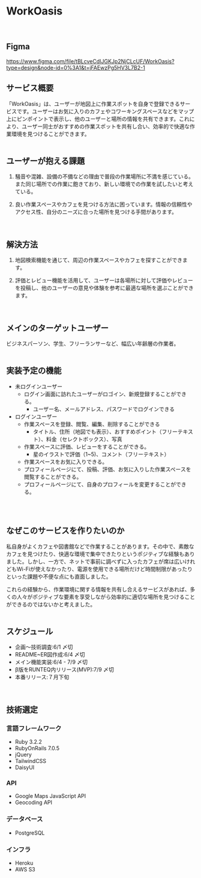 # WorkOasis </br>
</br>

## Figma
https://www.figma.com/file/tBLcveCdIJGKJp2NjCLcUF/WorkOasis?type=design&node-id=0%3A1&t=jFAEwzPg5HV3L7B2-1 </br>


## サービス概要
「WorkOasis」は、ユーザーが地図上に作業スポットを自身で登録できるサービスです。ユーザーはお気に入りのカフェやコワーキングスペースなどをマップ上にピンポイントで表示し、他のユーザーと場所の情報を共有できます。これにより、ユーザー同士がおすすめの作業スポットを共有し合い、効率的で快適な作業環境を見つけることができます。</br>
</br>

## ユーザーが抱える課題
1. 騒音や混雑、設備の不備などの理由で普段の作業場所に不満を感じている。また同じ場所での作業に飽きており、新しい環境での作業を試したいと考えている。

2. 良い作業スペースやカフェを見つける方法に困っています。情報の信頼性やアクセス性、自分のニーズに合った場所を見つける手間があります。</br>
</br>

## 解決方法
1. 地図検索機能を通じて、周辺の作業スペースやカフェを探すことができます。

2. 評価とレビュー機能を活用して、ユーザーは各場所に対して評価やレビューを投稿し、他のユーザーの意見や体験を参考に最適な場所を選ぶことができます。 </br>
</br>

## メインのターゲットユーザー
ビジネスパーソン、学生、フリーランサーなど、幅広い年齢層の作業者。</br>
</br>

## 実装予定の機能
- 未ログインユーザー
  - ログイン画面に訪れたユーザーがロゴイン、新規登録することができる。
    - ユーザー名、メールアドレス、パスワードでログインできる
- ログインユーザー
  - 作業スペースを登録、閲覧、編集、削除することができる
    - タイトル、住所（地図でも表示）、おすすめポイント（フリーテキスト）、料金（セレクトボックス）、写真
  - 作業スペースに評価、レビューをすることができる。
    - 星のイラストで評価（1~5)、コメント（フリーテキスト）
  - 作業スペースをお気に入りできる。
  - プロフィールページにて、投稿、評価、お気に入りした作業スペースを閲覧することができる。
  - プロフィールページにて、自身のプロフィールを変更することができる。
</br>
</br>

## なぜこのサービスを作りたいのか
私自身がよくカフェや図書館などで作業することがあります。その中で、素敵なカフェを見つけたり、快適な環境で集中できたりというポジティブな経験もありました。しかし、一方で、ネットで事前に調べずに入ったカフェが席は広いけれどもWi-Fiが使えなかったり、電源を使用できる場所だけど時間制限があったりといった課題や不便な点にも直面しました。

これらの経験から、作業環境に関する情報を共有し合えるサービスがあれば、多くの人々がポジティブな要素を享受しながら効率的に適切な場所を見つけることができるのではないかと考えました。</br>
</br>

## スケジュール
- 企画〜技術調査:6/1 〆切
- README~ER図作成:6/4 〆切
- メイン機能実装:6/4 - 7/9 〆切
- β版をRUNTEQ内リリース(MVP):7/9 〆切
- 本番リリース:７月下旬</br>
</br>

## 技術選定
### 言語フレームワーク
- Ruby 3.2.2
- RubyOnRails 7.0.5
- jQuery
- TailwindCSS
- DaisyUI

### API
- Google Maps JavaScript API
- Geocoding API

### データベース
- PostgreSQL

### インフラ
- Heroku
- AWS S3
